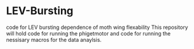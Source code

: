 # LEV-Bursting
code for LEV bursting dependence of moth wing flexability
 This repository will hold code for running the phigetmotor and code for running the nessisary macros for the data anaylsis.
